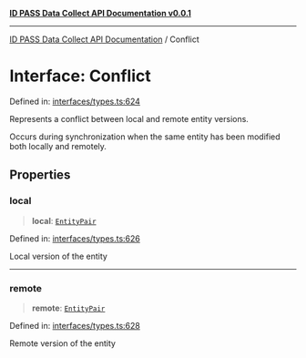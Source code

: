 [**ID PASS Data Collect API Documentation v0.0.1**](../README.md)

***

[ID PASS Data Collect API Documentation](../globals.md) / Conflict

# Interface: Conflict

Defined in: [interfaces/types.ts:624](https://github.com/idpass/idpass-data-collect/blob/main/packages/datacollect/src/interfaces/types.ts#L624)

Represents a conflict between local and remote entity versions.

Occurs during synchronization when the same entity has been
modified both locally and remotely.

## Properties

### local

> **local**: [`EntityPair`](EntityPair.md)

Defined in: [interfaces/types.ts:626](https://github.com/idpass/idpass-data-collect/blob/main/packages/datacollect/src/interfaces/types.ts#L626)

Local version of the entity

***

### remote

> **remote**: [`EntityPair`](EntityPair.md)

Defined in: [interfaces/types.ts:628](https://github.com/idpass/idpass-data-collect/blob/main/packages/datacollect/src/interfaces/types.ts#L628)

Remote version of the entity
